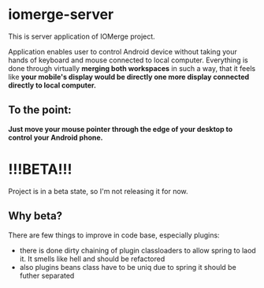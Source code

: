 # iomerge-server
This is server application of IOMerge project.

Application enables user to control Android device without taking your hands of keyboard and mouse connected to local computer. 
Everything is done through virtually **merging both workspaces** in such a way, that it feels like **your mobile's display would be directly 
one more display connected directly to local computer.**

## To the point:
**Just move your mouse pointer through the edge of your desktop to control your Android phone.**

# !!!BETA!!!
Project is in a beta state, so I'm not releasing it for now.

## Why beta?
There are few things to improve in code base, especially plugins:
- there is done dirty chaining of plugin classloaders to allow spring to laod it. It smells like hell and should be refactored
- also plugins beans class have to be uniq due to spring it should be futher separated


